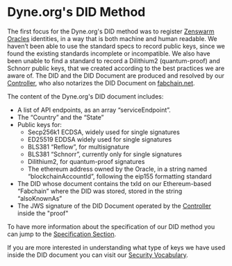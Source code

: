 # Dyne.org's DID Method

The first focus for the Dyne.org's DID method was to register [Zenswarm Oracles](https://github.com/dyne/zenswarm) identities, in a way that is both machine and human readable. We haven’t been able to use the standard specs to record public keys, since we found the existing standards incomplete or incompatible. We also have been unable to find a standard to record a Dilithium2 (quantum-proof) and Schnorr public keys, that we created according to the best practices we are aware of. 
The DID and the DID Document are produced and resolved by our [Controller](https://did.dyne.org/docs/), who also notarizes the DID Document on [fabchain.net](https://www.fabchain.net/).

The content of the Dyne.org's DID document includes: 
* A list of API endpoints, as an array “serviceEndpoint”. 
* The “Country” and the “State”
* Public keys for:
  * Secp256k1 ECDSA, widely used for single signatures
  * ED25519 EDDSA widely used for single signatures
  * BLS381 “Reflow”, for multisignature
  * BLS381 “Schnorr”, currently only for single signatures
  * Dilithium2, for quantum-proof signatures
  * The ethereum address owned by the Oracle, in a string named “blockchainAccountId”, following the eip155 formatting standard 
* The DID whose document contains the txId on our Ethereum-based “Fabchain” where the DID was stored, stored in the string “alsoKnownAs”
* The JWS signature of the DID Document operated by the [Controller](https://did.dyne.org/docs/) inside the "proof"

To have more information about the specification of our DID method you can jump to the [Specification Section](specification.md?id=specification). 

If you are more interested in understanding what type of keys we have used inside the DID document you can visit our [Security Vocabulary](security.md).
